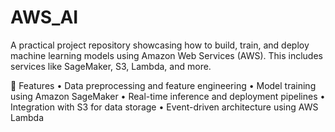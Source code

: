 # AWS_AI
A practical project repository showcasing how to build, train, and deploy machine learning models using Amazon Web Services (AWS). This includes services like SageMaker, S3, Lambda, and more.

🚀 Features
	•	Data preprocessing and feature engineering
	•	Model training using Amazon SageMaker
	•	Real-time inference and deployment pipelines
	•	Integration with S3 for data storage
	•	Event-driven architecture using AWS Lambda
